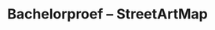 ---
title: "Bachelorproef &ndash; StreetArtMap"
slug : street-art-map
description: "Voor mijn bachelorproef wilde ik een webapplicatie maken die alle street art in België verzamelde en op een interactieve kaart zette. Gebruikers kunnen hun eigen foto's van een <i>mural</i> uploaden, die ma een screening online komen.<br><br>
<a href=\"https://streetartmap.be\" target=\"_blank\">streetartmap.be</a>"
tags:
  - name: 360° fotografie
  - name: A-Frame
    version: 4
  - name: Angular
  - name: Firebase
  - name: TypeScript
  - name: Sass
  - name: Video
  - name: VR

type: intern
members:
    - name : Bram De Backer
      major: Multimediaproductie
      minor: Audiovisual Design
      academic-year: 3de jaar
thumbnail:
    url: thumb_400x400.png
    alt: ""
    height: 1
    width: 1
    text-color: "323232"
    background-color: "E5F1F2"
media:
    - url : app-01.png
      type: image
      text: 
    - url : app-02.png
      type: image
      text: 
    - url : app-03.png
      type: image
      text: 
    - url : app-04.png
      type: image
      text: 
    - url : code.png
      type: image
      text: 
created: 24/06/2017
order: 15
---